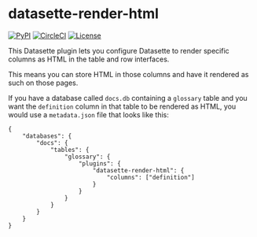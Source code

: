 # datasette-render-html

[![PyPI](https://img.shields.io/pypi/v/datasette-render-html.svg)](https://pypi.org/project/datasette-render-html/)
[![CircleCI](https://circleci.com/gh/simonw/datasette-render-html.svg?style=svg)](https://circleci.com/gh/simonw/datasette-render-html)
[![License](https://img.shields.io/badge/license-Apache%202.0-blue.svg)](https://github.com/simonw/datasette-render-html/blob/master/LICENSE)

This Datasette plugin lets you configure Datasette to render specific columns as HTML in the table and row interfaces.

This means you can store HTML in those columns and have it rendered as such on those pages.

If you have a database called `docs.db` containing a `glossary` table and you want the `definition` column in that table to be rendered as HTML, you would use a `metadata.json` file that looks like this:

    {
        "databases": {
            "docs": {
                "tables": {
                    "glossary": {
                        "plugins": {
                            "datasette-render-html": {
                                "columns": ["definition"]
                            }
                        }
                    }
                }
            }
        }
    }
